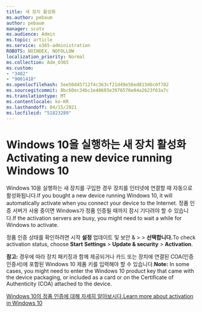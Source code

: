 ```yaml
---
title: 새 장치 활성화
ms.author: pebaum
author: pebaum
manager: scotv
ms.audience: Admin
ms.topic: article
ms.service: o365-administration
ROBOTS: NOINDEX, NOFOLLOW
localization_priority: Normal
ms.collection: Adm_O365
ms.custom:
- "3402"
- "9001418"
ms.openlocfilehash: 5ee50d45712f4c363cf21d49e56ed813d6c0f782
ms.sourcegitcommit: 8bc60ec34bc1e40685e3976576e04a2623f63a7c
ms.translationtype: MT
ms.contentlocale: ko-KR
ms.lasthandoff: 04/15/2021
ms.locfileid: "51823289"
---
```

# <a name="activating-a-new-device-running-windows-10"></a><span data-ttu-id="f776a-102">Windows 10을 실행하는 새 장치 활성화</span><span class="sxs-lookup"><span data-stu-id="f776a-102">Activating a new device running Windows 10</span></span>

<span data-ttu-id="f776a-103">Windows 10을 실행하는 새 장치를 구입한 경우 장치를 인터넷에 연결할 때 자동으로 활성화됩니다.</span><span class="sxs-lookup"><span data-stu-id="f776a-103">If you bought a new device running Windows 10, it will automatically activate when you connect your device to the Internet.</span></span> <span data-ttu-id="f776a-104">정품 인증 서버가 사용 중이면 Windows가 정품 인증될 때까지 잠시 기다려야 할 수 있습니다.</span><span class="sxs-lookup"><span data-stu-id="f776a-104">If the activation servers are busy, you might need to wait a while for Windows to activate.</span></span>

<span data-ttu-id="f776a-105">정품 인증 상태를 확인하려면 시작 **설정** 업데이트 및 보안 &  >    >  **선택합니다.**</span><span class="sxs-lookup"><span data-stu-id="f776a-105">To check activation status, choose **Start** **Settings** > **Update & security** > **Activation**.</span></span>

<span data-ttu-id="f776a-106">**참고:** 경우에 따라 장치 패키징과 함께 제공되거나 카드 또는 장치에 연결된 COA(인증 인증서)에 포함된 Windows 10 제품 키를 입력해야 할 수 있습니다.</span><span class="sxs-lookup"><span data-stu-id="f776a-106">**Note:** In some cases, you might need to enter the Windows 10 product key that came with the device packaging, or included as a card or on the Certificate of Authenticity (COA) attached to the device.</span></span>

[<span data-ttu-id="f776a-107">Windows 10의 정품 인증에 대해 자세히 알아보시다.</span><span class="sxs-lookup"><span data-stu-id="f776a-107">Learn more about activation in Windows 10</span></span>](https://support.microsoft.com/help/12440)